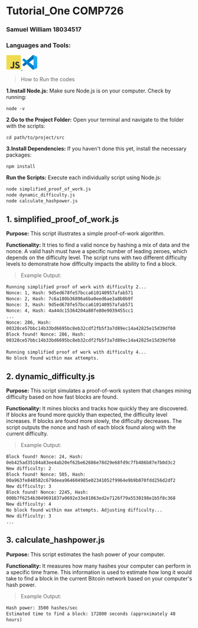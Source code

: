 # Tutorial_One COMP726
### Samuel William 18034517

<h3 align="left">Languages and Tools:</h3>
<p align="left">
  <a href="https://developer.mozilla.org/en-US/docs/Web/JavaScript" target="_blank" rel="noreferrer">
    <img src="https://raw.githubusercontent.com/devicons/devicon/master/icons/javascript/javascript-original.svg" alt="javascript" width="40" height="40"/>
  </a>
  <a href="https://code.visualstudio.com/" target="_blank" rel="noreferrer">
    <img src="https://raw.githubusercontent.com/devicons/devicon/master/icons/vscode/vscode-original.svg" alt="vscode" width="40" height="40"/>
  </a>
</p>

> How to Run the codes

**1.Install Node.js:** Make sure Node.js is on your computer. Check by running:
```
node -v
```
**2.Go to the Project Folder:** Open your terminal and navigate to the folder with the scripts:
```
cd path/to/project/src
```
**3.Install Dependencies:** If you haven't done this yet, install the necessary packages:
```
npm install
```

**Run the Scripts:** Execute each individually script using Node.js:
```
node simplified_proof_of_work.js
node dynamic_difficulty.js
node calculate_hashpower.js
```

## 1. simplified_proof_of_work.js
**Purpose:**
This script illustrates a simple proof-of-work algorithm.

**Functionality:**
It tries to find a valid nonce by hashing a mix of data and the nonce.
A valid hash must have a specific number of leading zeroes, which depends on the difficulty level.
The script runs with two different difficulty levels to demonstrate how difficulty impacts the ability to find a block.

> Example Output:
```
Running simplified proof of work with difficulty 2...
Nonce: 1, Hash: 9d5ed678fe57bcca610140957afab571
Nonce: 2, Hash: 7c6a180b36896a6ba0eed6ae3a8b0b9f
Nonce: 3, Hash: 9d5ed678fe57bcca610140957afab571
Nonce: 4, Hash: 4a44dc15364204a80fe80e9039455cc1
...
Nonce: 286, Hash: 00328ce57bbc14b33bd6695bc8eb32cdf2fb5f3a7d89ec14a42825e15d39df60
Block found! Nonce: 286, Hash: 00328ce57bbc14b33bd6695bc8eb32cdf2fb5f3a7d89ec14a42825e15d39df60

Running simplified proof of work with difficulty 4...
No block found within max attempts.

```

## 2. dynamic_difficulty.js
**Purpose:**
This script simulates a proof-of-work system that changes mining difficulty based on how fast blocks are found.

**Functionality:**
It mines blocks and tracks how quickly they are discovered.
If blocks are found more quickly than expected, the difficulty level increases.
If blocks are found more slowly, the difficulty decreases.
The script outputs the nonce and hash of each block found along with the current difficulty.

> Example Output:
```
Block found! Nonce: 24, Hash: 0eb425ad35184a83ee4ab20ef62be62686e78d29e68fd9c7fb486b87e7b0d3c2
New difficulty: 2
Block found! Nonce: 505, Hash: 00a963fe848582c679deea964604985e02341052f9964e9b9b070fdd256d2df2
New difficulty: 3
Block found! Nonce: 2245, Hash: 000b7f6254b3049691837a0692e33e81063ed2e7126f79a5530198e1b5f8c368
New difficulty: 4
No block found within max attempts. Adjusting difficulty...
New difficulty: 3
...
```
## 3. calculate_hashpower.js
**Purpose:**
This script estimates the hash power of your computer.

**Functionality:**
It measures how many hashes your computer can perform in a specific time frame.
This information is used to estimate how long it would take to find a block in the current Bitcoin network based on your computer's hash power.

> Example Output:
```
Hash power: 3500 hashes/sec
Estimated time to find a block: 172800 seconds (approximately 48 hours)
```
